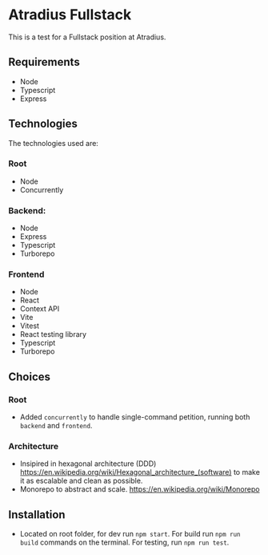# Atradius Fullstack

This is a test for a Fullstack position at Atradius.

## Requirements

- Node
- Typescript
- Express

## Technologies

The technologies used are:

### Root

- Node
- Concurrently

### Backend:

- Node
- Express
- Typescript
- Turborepo

### Frontend

- Node
- React
- Context API
- Vite
- Vitest
- React testing library
- Typescript
- Turborepo

## Choices

### Root

- Added `concurrently` to handle single-command petition, running both `backend` and `frontend`.

### Architecture

- Insipired in hexagonal architecture (DDD) https://en.wikipedia.org/wiki/Hexagonal_architecture_(software) to make it as escalable and clean as possible.
- Monorepo to abstract and scale. https://en.wikipedia.org/wiki/Monorepo

## Installation

- Located on root folder, for dev run `npm start`. For build run `npm run build` commands on the terminal. For testing, run `npm run test`.
